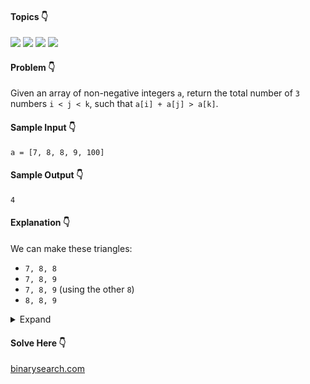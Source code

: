 #### Topics :point_down:
![](https://img.shields.io/badge/-array-wheat) 
![](https://img.shields.io/badge/-binary--search-wheat)
![](https://img.shields.io/badge/-sorting-wheat)
![](https://img.shields.io/badge/-two--pointer-wheat)

#### Problem :point_down:
Given an array of non-negative integers `a`, return the total number of `3` numbers `i < j < k`, such that `a[i] + a[j] > a[k]`.
#### Sample Input :point_down:
```
a = [7, 8, 8, 9, 100]
```
#### Sample Output :point_down:
```
4
```
#### Explanation :point_down:
We can make these triangles:
- `7, 8, 8`
- `7, 8, 9`
- `7, 8, 9` (using the other `8`)
- `8, 8, 9`

<details>
<summary>Expand</summary>

#### Python :point_down:
```py
def solve(a):
    a.sort(reverse=True)
    c = 0
    n = len(a)
    for i in range(n):
        j = i + 1
        k = n - 1
        while j < k:
            if a[i] >= a[j] + a[k]:                    
                k -= 1
            else:
                c += k - j
                j += 1

    return c
```
#### Time Complexity :point_down:
```
O(n ^ 2)
```
#### Space Complexity :point_down:
```
O(1)
```
</details>

#### Solve Here :point_down:
[binarysearch.com](https://binarysearch.com/problems/Triangle-Triplets)
